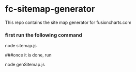 # fc-sitemap-generator
This repo contains the site map generator for fusioncharts.com
### first run the following command

  node sitemap.js
  
###once it is done, run

  node genSitemap.js
